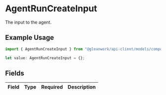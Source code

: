 # AgentRunCreateInput

The input to the agent.

## Example Usage

```typescript
import { AgentRunCreateInput } from "@gleanwork/api-client/models/components";

let value: AgentRunCreateInput = {};
```

## Fields

| Field       | Type        | Required    | Description |
| ----------- | ----------- | ----------- | ----------- |